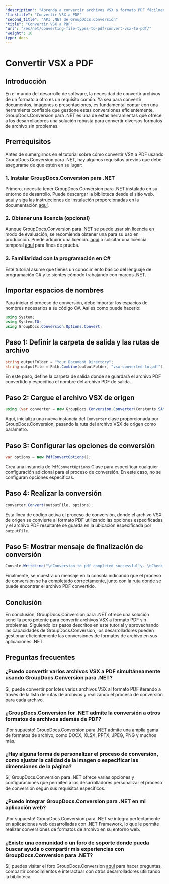 ```yaml
---
"description": "Aprenda a convertir archivos VSX a formato PDF fácilmente con GroupDocs.Conversion para .NET. Siga nuestro tutorial paso a paso."
"linktitle": "Convertir VSX a PDF"
"second_title": "API .NET de GroupDocs.Conversion"
"title": "Convertir VSX a PDF"
"url": "/es/net/converting-file-types-to-pdf/convert-vsx-to-pdf/"
"weight": 16
type: docs
---
```

# Convertir VSX a PDF

## Introducción
En el mundo del desarrollo de software, la necesidad de convertir archivos de un formato a otro es un requisito común. Ya sea para convertir documentos, imágenes o presentaciones, es fundamental contar con una herramienta confiable que gestione estas conversiones eficientemente. GroupDocs.Conversion para .NET es una de estas herramientas que ofrece a los desarrolladores una solución robusta para convertir diversos formatos de archivo sin problemas.
## Prerrequisitos
Antes de sumergirnos en el tutorial sobre cómo convertir VSX a PDF usando GroupDocs.Conversion para .NET, hay algunos requisitos previos que debe asegurarse de que estén en su lugar:
### 1. Instalar GroupDocs.Conversion para .NET
Primero, necesita tener GroupDocs.Conversion para .NET instalado en su entorno de desarrollo. Puede descargar la biblioteca desde el sitio web. [aquí](https://releases.groupdocs.com/conversion/net/) y siga las instrucciones de instalación proporcionadas en la documentación [aquí](https://tutorials.groupdocs.com/conversion/net/).
### 2. Obtener una licencia (opcional)
Aunque GroupDocs.Conversion para .NET se puede usar sin licencia en modo de evaluación, se recomienda obtener una para su uso en producción. Puede adquirir una licencia. [aquí](https://purchase.groupdocs.com/buy) o solicitar una licencia temporal [aquí](https://purchase.groupdocs.com/temporary-license/) para fines de prueba.
### 3. Familiaridad con la programación en C#
Este tutorial asume que tienes un conocimiento básico del lenguaje de programación C# y te sientes cómodo trabajando con marcos .NET.

## Importar espacios de nombres
Para iniciar el proceso de conversión, debe importar los espacios de nombres necesarios a su código C#. Así es como puede hacerlo:

```csharp
using System;
using System.IO;
using GroupDocs.Conversion.Options.Convert;
```
## Paso 1: Definir la carpeta de salida y las rutas de archivo
```csharp
string outputFolder = "Your Document Directory";
string outputFile = Path.Combine(outputFolder, "vsx-converted-to.pdf");
```
En este paso, define la carpeta de salida donde se guardará el archivo PDF convertido y especifica el nombre del archivo PDF de salida.
## Paso 2: Cargue el archivo VSX de origen
```csharp
using (var converter = new GroupDocs.Conversion.Converter(Constants.SAMPLE_VSX))
```
Aquí, inicializa una nueva instancia del `Converter` clase proporcionada por GroupDocs.Conversion, pasando la ruta del archivo VSX de origen como parámetro.
## Paso 3: Configurar las opciones de conversión
```csharp
var options = new PdfConvertOptions();
```
Crea una instancia de `PdfConvertOptions` Clase para especificar cualquier configuración adicional para el proceso de conversión. En este caso, no se configuran opciones específicas.
## Paso 4: Realizar la conversión
```csharp
converter.Convert(outputFile, options);
```
Esta línea de código activa el proceso de conversión, donde el archivo VSX de origen se convierte al formato PDF utilizando las opciones especificadas y el archivo PDF resultante se guarda en la ubicación especificada por `outputFile`.
## Paso 5: Mostrar mensaje de finalización de conversión
```csharp
Console.WriteLine("\nConversion to pdf completed successfully. \nCheck output in {0}", outputFolder);
```
Finalmente, se muestra un mensaje en la consola indicando que el proceso de conversión se ha completado correctamente, junto con la ruta donde se puede encontrar el archivo PDF convertido.

## Conclusión
En conclusión, GroupDocs.Conversion para .NET ofrece una solución sencilla pero potente para convertir archivos VSX a formato PDF sin problemas. Siguiendo los pasos descritos en este tutorial y aprovechando las capacidades de GroupDocs.Conversion, los desarrolladores pueden gestionar eficientemente las conversiones de formatos de archivo en sus aplicaciones .NET.
## Preguntas frecuentes
### ¿Puedo convertir varios archivos VSX a PDF simultáneamente usando GroupDocs.Conversion para .NET?
Sí, puede convertir por lotes varios archivos VSX al formato PDF iterando a través de la lista de rutas de archivos y realizando el proceso de conversión para cada archivo.
### ¿GroupDocs.Conversion for .NET admite la conversión a otros formatos de archivos además de PDF?
¡Por supuesto! GroupDocs.Conversion para .NET admite una amplia gama de formatos de archivo, como DOCX, XLSX, PPTX, JPEG, PNG y muchos más.
### ¿Hay alguna forma de personalizar el proceso de conversión, como ajustar la calidad de la imagen o especificar las dimensiones de la página?
Sí, GroupDocs.Conversion para .NET ofrece varias opciones y configuraciones que permiten a los desarrolladores personalizar el proceso de conversión según sus requisitos específicos.
### ¿Puedo integrar GroupDocs.Conversion para .NET en mi aplicación web?
¡Por supuesto! GroupDocs.Conversion para .NET se integra perfectamente en aplicaciones web desarrolladas con .NET Framework, lo que le permite realizar conversiones de formatos de archivo en su entorno web.
### ¿Existe una comunidad o un foro de soporte donde pueda buscar ayuda o compartir mis experiencias con GroupDocs.Conversion para .NET?
Sí, puedes visitar el foro GroupDocs.Conversion [aquí](https://forum.groupdocs.com/c/conversion/11) para hacer preguntas, compartir conocimientos e interactuar con otros desarrolladores utilizando la biblioteca.